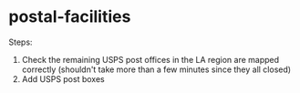# postal-facilities
Steps:
1. Check the remaining USPS post offices in the LA region are mapped correctly (shouldn't take more than a few minutes since they all closed)
2. Add USPS post boxes
